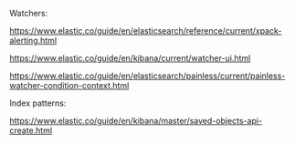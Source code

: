 Watchers:

https://www.elastic.co/guide/en/elasticsearch/reference/current/xpack-alerting.html

https://www.elastic.co/guide/en/kibana/current/watcher-ui.html

https://www.elastic.co/guide/en/elasticsearch/painless/current/painless-watcher-condition-context.html

Index patterns:

https://www.elastic.co/guide/en/kibana/master/saved-objects-api-create.html
